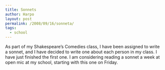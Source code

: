 ```yaml
---
title: Sonnets
author: Harpo
layout: post
permalink: /2008/09/16/sonneta/
tags:
  - school
---
```

As part of my Shakespeare&#8217;s Comedies class, I have been assigned to write a sonnet, and I have decided to write one about each person in my class. I have just finished the first one. I am considering reading a sonnet a week at open mic at my school, starting with this one on Friday.